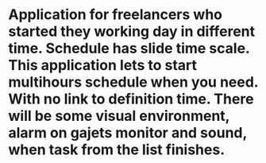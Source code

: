 # Application for freelancers who started they working day in different time. Schedule has slide time scale. This application lets to start multihours schedule when you need. With no link to definition time. There will be some visual environment, alarm on gajets monitor and sound, when task from the list finishes.